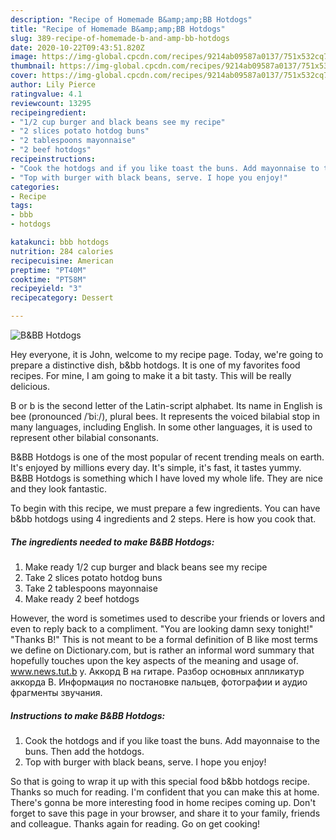 ```yaml
---
description: "Recipe of Homemade B&amp;amp;BB Hotdogs"
title: "Recipe of Homemade B&amp;amp;BB Hotdogs"
slug: 389-recipe-of-homemade-b-and-amp-bb-hotdogs
date: 2020-10-22T09:43:51.820Z
image: https://img-global.cpcdn.com/recipes/9214ab09587a0137/751x532cq70/bbb-hotdogs-recipe-main-photo.jpg
thumbnail: https://img-global.cpcdn.com/recipes/9214ab09587a0137/751x532cq70/bbb-hotdogs-recipe-main-photo.jpg
cover: https://img-global.cpcdn.com/recipes/9214ab09587a0137/751x532cq70/bbb-hotdogs-recipe-main-photo.jpg
author: Lily Pierce
ratingvalue: 4.1
reviewcount: 13295
recipeingredient:
- "1/2 cup burger and black beans see my recipe"
- "2 slices potato hotdog buns"
- "2 tablespoons mayonnaise"
- "2 beef hotdogs"
recipeinstructions:
- "Cook the hotdogs and if you like toast the buns. Add mayonnaise to the buns. Then add the hotdogs."
- "Top with burger with black beans, serve. I hope you enjoy!"
categories:
- Recipe
tags:
- bbb
- hotdogs

katakunci: bbb hotdogs 
nutrition: 284 calories
recipecuisine: American
preptime: "PT40M"
cooktime: "PT58M"
recipeyield: "3"
recipecategory: Dessert

---
```



![B&amp;BB Hotdogs](https://img-global.cpcdn.com/recipes/9214ab09587a0137/751x532cq70/bbb-hotdogs-recipe-main-photo.jpg)

Hey everyone, it is John, welcome to my recipe page. Today, we're going to prepare a distinctive dish, b&amp;bb hotdogs. It is one of my favorites food recipes. For mine, I am going to make it a bit tasty. This will be really delicious.

B or b is the second letter of the Latin-script alphabet. Its name in English is bee (pronounced /ˈbiː/), plural bees. It represents the voiced bilabial stop in many languages, including English. In some other languages, it is used to represent other bilabial consonants.

B&amp;BB Hotdogs is one of the most popular of recent trending meals on earth. It's enjoyed by millions every day. It's simple, it's fast, it tastes yummy. B&amp;BB Hotdogs is something which I have loved my whole life. They are nice and they look fantastic.


To begin with this recipe, we must prepare a few ingredients. You can have b&amp;bb hotdogs using 4 ingredients and 2 steps. Here is how you cook that.

<!--inarticleads1-->

##### The ingredients needed to make B&amp;BB Hotdogs:

1. Make ready 1/2 cup burger and black beans see my recipe
1. Take 2 slices potato hotdog buns
1. Take 2 tablespoons mayonnaise
1. Make ready 2 beef hotdogs


However, the word is sometimes used to describe your friends or lovers and even to reply back to a compliment. &#34;You are looking damn sexy tonight!&#34; &#34;Thanks B!&#34; This is not meant to be a formal definition of B like most terms we define on Dictionary.com, but is rather an informal word summary that hopefully touches upon the key aspects of the meaning and usage of. www.news.tut.b y. Аккорд B на гитаре. Разбор основных аппликатур аккорда B. Информация по постановке пальцев, фотографии и аудио фрагменты звучания. 

<!--inarticleads2-->

##### Instructions to make B&amp;BB Hotdogs:

1. Cook the hotdogs and if you like toast the buns. Add mayonnaise to the buns. Then add the hotdogs.
1. Top with burger with black beans, serve. I hope you enjoy!




So that is going to wrap it up with this special food b&amp;bb hotdogs recipe. Thanks so much for reading. I'm confident that you can make this at home. There's gonna be more interesting food in home recipes coming up. Don't forget to save this page in your browser, and share it to your family, friends and colleague. Thanks again for reading. Go on get cooking!
